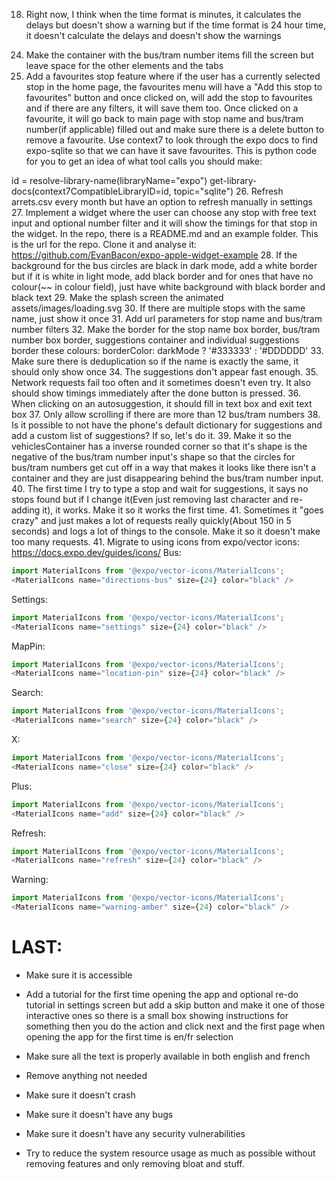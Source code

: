 <!-- 1. Remove the times page properly and fix any things that might refer to it -->
<!-- 2. Use the arrets.csv filtering and checking like the js code has(JS code is in website.js) -->
<!-- 3. Make the settings work because switching between light mode and dark mode doesn't work and switching between having the format in minutes and having the format in 24 hour time doesn't work -->
<!-- 3.5. Make the settings work because switching between light mode and dark mode doesn't work(Just the text constantly says "dark mode") and switching between having the format in minutes until next bux/tram and having the format in 24 hour time doesn't work(Again just the text stays the same) -->
<!-- 4. Allow tapping outside the timings popup to exit it -->
<!-- 5. Make the 4 timings in a grid and make them a tiny bit wider to look better -->
<!-- 6. Make the shadow not go up with the popup, make it fade in so it looks nicer -->
<!-- 7. Keep when you show the number filters consistent so have it always show stop name text box and always show bus/tram number textbox -->
<!-- 7.1. Make the number filters actually work and make it a number input so no letters allowed and have the number keypad -->
<!-- 7.2. Remove the number filters. -->
<!-- 7.3. Implement a bus/tram number filter text box that will go right under the stop name and it will always be available and the purpose is to make sure it only shows the buses/trams in that box. It will work the same way it's done in the javascript. #File:website.js -->
<!-- 8. Properly implement favourite stops properly so in the favourites page, it has a button that says "Add current stop to favourites" and make sure it keeps all the bus/tram number filters from the text box so it autofills the stop name text box and the bus/tram number text box. By the way, the add to favourites button should be in the favourites menu not on any other page -->
<!-- 8.1. It doesn't actually show the stop/filters in the favourites menu. It should store the stop name and bus/tram numbers filter and then show that info so the user knows which one it is and maybe call it saved stops but first fix all the other things because I can't save stops and when I press the button, it just sends me back to home page. By the way, the add to favourites button should be in the favourites menu not on any other page -->
<!-- 9. Make the circle buttons a tiny bit smaller -->
<!-- 9.5. (Revert) Make the circle buttons a tiny bit bigger to maybe 110 -->
<!-- 10. Make the circles collectively centred -->
<!-- 11. It's not properly using the search.ch API to get the nicely formatted stop names when doing location detection -->
<!-- 12. When refreshing, make it cache the old timing then once the new timings have been fully fetched and fully received then replace the old timings with the new timings seamlessly so it doesn't show a loading wheel -->
<!-- 13. Make it easier to configure settings in a file. For example, the old javascript code had a part at the top to configure it but maybe we can have config.json but make sure EVERYTHING uses it and there isn't just a configuration option for no reason:

const API_ENDPOINTS = {
    LOCATIONS: "https://transport.opendata.ch/v1/locations",
    STATIONBOARD: "https://search.ch/timetable/api/stationboard.fr.json",
    ARRETS_CSV: "arrets.csv"
}
const TIME_CONFIG = {
    TIMEZONE: "Europe/Zurich",
    STATIONBOARD_LIMIT: 300,
    DEBOUNCE_DELAY: 600,
    REFRESH_INTERVALS: {
        NORMAL_MODE: 30000,
        UNINTERACTIVE_MODE: 20000,
        COUNTDOWN: 5000
    },
    ANIMATION_DELAYS: {
        MODAL: 300,
        VISIBILITY: 500,
        RESIZE: 500,
        DEVTOOLS: 300,
        FADE: 300
    },
    GRID_CELLS_PER_ROW: 2,
    MAX_DEPARTURES_SHOWN: 6
}
const UI_CONFIG = {
    SUGGESTIONS_LIMIT: 4,
    DEFAULT_LANGUAGE: "en",
    LANGUAGES: {
        EN: "en",
        FR: "fr"
    }
}
const URL_PARAMS = {
    DARK_MODE: "darkMode",
    LANGUAGE: "lang",
    STOP: "stop",
    NUMBERS: "numbers",
    UNINTERACTIVE: "uninteractive",
    TIME_FORMAT: "timeFormat"
}
const defaultSettings = {
    darkMode: false,
    language: UI_CONFIG.LANGUAGES.EN,
    timeFormat: "minutes"
} -->
<!-- 14. Make the search autocompletions hover above the bus/tram numbers text box but under the stop name text box. -->
<!-- 15. Make all the icons for the bus/tram numbers always be in the same place for each "stop session"(Each time viewing timings for one stop but if you go to a different stop, it's a different session and even if you go back to the same stop, it's a different session) -->
<!-- 16. Make this project use the bottom-sheet-stepper(Use context7 mcp server to find docs for react-native-bottom-sheet then look at the repo attached to see the specific parts of bottom-sheet-stepper) for the bottom sheet instead of the current implementation. The current implementation is a custom bottom sheet that is not as performant and has some issues with scrolling and gestures. The new implementation will use the bottom-sheet-stepper/react-native-bottom-sheet library which is more performant and has better support for gestures and scrolling. Use tavily-search and sequential-thinking tools to help but use brave to find out how to properly implement this and if you follow implementation instructions correctly, there won't be an error. Completely redo the popups from "scratch" and don't use existing code from this codebase but you are allowed to use this library. Keep all colours and themes just migrate over to using bottom sheet stepper/react-native-bottom-sheet.
Keep all the same colours and themes
Use the context7 mcp server to check docs for react native bottom sheet and expo if needed. Read the repo attached to find out about bottom-sheet-stepper and look at the example folder in it for more help.
Here are the github repos for the things. Clone them and analyse them:
https://github.com/mahdidavoodi7/bottom-sheet-stepper
https://github.com/gorhom/react-native-bottom-sheet -->

<!-- 17. Make the cells have a yellow background colour when there is a delay of any time -->
18. Right now, I think when the time format is minutes, it calculates the delays but doesn't show a warning but if the time format is 24 hour time, it doesn't calculate the delays and doesn't show the warnings
<!-- 19. When exiting the text box, it should clear the autocompletions -->
<!-- 21. Make it update the timings every time one of the circle buttons are pressed if it has been more than 6 seconds since the last update/press on circle button -->
<!-- 22. The tab names don't change language when I switch language -->
<!-- 23. Don't have the white outline for the bus/tram number items -->
24. Make the container with the bus/tram number items fill the screen but leave space for the other elements and the tabs
25. Add a favourites stop feature where if the user has a currently selected stop in the home page, the favourites menu will have a "Add this stop to favourites" button and once clicked on, will add the stop to favourites and if there are any filters, it will save them too. Once clicked on a favourite, it will go back to main page with stop name and bus/tram number(if applicable) filled out and make sure there is a delete button to remove a favourite. Use context7 to look through the expo docs to find expo-sqlite so that we can have it save favourites. This is python code for you to get an idea of what tool calls you should make:

id = resolve-library-name(libraryName="expo")
get-library-docs(context7CompatibleLibraryID=id, topic="sqlite")
26. Refresh arrets.csv every month but have an option to refresh manually in settings
27. Implement a widget where the user can choose any stop with free text input and optional number filter and it will show the timings for that stop in the widget. In the repo, there is a README.md and an example folder. This is the url for the repo. Clone it and analyse it: https://github.com/EvanBacon/expo-apple-widget-example
28. If the background for the bus circles are black in dark mode, add a white border but if it is white in light mode, add black border and for ones that have no colour(~~ in colour field), just have white background with black border and black text
29. Make the splash screen the animated assets/images/loading.svg
30. If there are multiple stops with the same name, just show it once
31. Add url parameters for stop name and bus/tram number filters
32. Make the border for the stop name box border, bus/tram number box border, suggestions container and individual suggestions border these colours: borderColor: darkMode ? '#333333' : '#DDDDDD'
33. Make sure there is deduplication so if the name is exactly the same, it should only show once
34. The suggestions don't appear fast enough.
35. Network requests fail too often and it sometimes doesn't even try. It also should show timings immediately after the done button is pressed.
36. When clicking on an autosuggestion, it should fill in text box and exit text box
37. Only allow scrolling if there are more than 12 bus/tram numbers
38. Is it possible to not have the phone's default dictionary for suggestions and add a custom list of suggestions? If so, let's do it.
39. Make it so the vehiclesContainer has a inverse rounded corner so that it's shape is the negative of the bus/tram number input's shape so that the circles for bus/tram numbers get cut off in a way that makes it looks like there isn't a container and they are just disappearing behind the bus/tram number input.
40. The first time I try to type a stop and wait for suggestions, it says no stops found but if I change it(Even just removing last character and re-adding it), it works. Make it so it works the first time.
41. Sometimes it "goes crazy" and just makes a lot of requests really quickly(About 150 in 5 seconds) and logs a lot of things to the console. Make it so it doesn't make too many requests.
41. Migrate to using icons from expo/vector icons: https://docs.expo.dev/guides/icons/
Bus:
```ts
import MaterialIcons from '@expo/vector-icons/MaterialIcons';
<MaterialIcons name="directions-bus" size={24} color="black" />
```

Settings:
```ts
import MaterialIcons from '@expo/vector-icons/MaterialIcons';
<MaterialIcons name="settings" size={24} color="black" />
```

MapPin:
```ts
import MaterialIcons from '@expo/vector-icons/MaterialIcons';
<MaterialIcons name="location-pin" size={24} color="black" />
```

Search:
```ts
import MaterialIcons from '@expo/vector-icons/MaterialIcons';
<MaterialIcons name="search" size={24} color="black" />
```

X:
```ts
import MaterialIcons from '@expo/vector-icons/MaterialIcons';
<MaterialIcons name="close" size={24} color="black" />
```

Plus:
```ts
import MaterialIcons from '@expo/vector-icons/MaterialIcons';
<MaterialIcons name="add" size={24} color="black" />
```

Refresh:
```ts
import MaterialIcons from '@expo/vector-icons/MaterialIcons';
<MaterialIcons name="refresh" size={24} color="black" />
```

Warning:
```ts
import MaterialIcons from '@expo/vector-icons/MaterialIcons';
<MaterialIcons name="warning-amber" size={24} color="black" />
```

# LAST:
- Make sure it is accessible
- Add a tutorial for the first time opening the app and optional re-do tutorial in settings screen but add a skip button and make it one of those interactive ones so there is a small box showing instructions for something then you do the action and click next and the first page when opening the app for the first time is en/fr selection
- Make sure all the text is properly available in both english and french
- Remove anything not needed
- Make sure it doesn't crash
- Make sure it doesn't have any bugs
- Make sure it doesn't have any security vulnerabilities


- Try to reduce the system resource usage as much as possible without removing features and only removing bloat and stuff.